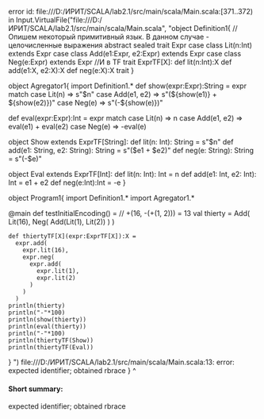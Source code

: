 error id: file:///D:/ИРИТ/SCALA/lab2.1/src/main/scala/Main.scala:[371..372) in Input.VirtualFile("file:///D:/ИРИТ/SCALA/lab2.1/src/main/scala/Main.scala", "object Definition1{
  // Опишем некоторый примитивный язык. В данном случае - целочисленные выражения
  abstract sealed trait Expr
  case class Lit(n:Int) extends Expr
  case class Add(e1:Expr, e2:Expr) extends Expr
  case class Neg(e:Expr) extends Expr
  //И в TF
  trait ExprTF[X]:
    def lit(n:Int):X
    def add(e1:X, e2:X):X
    def neg(e:X):X
  trait 
}

object Agregator1{
  import Definition1.*
  def show(expr:Expr):String = 
    expr match
      case Lit(n) => s"$n"
      case Add(e1, e2) => s"(${show(e1)} + ${show(e2)})"
      case Neg(e) => s"(-${show(e)})"
  
  def eval(expr:Expr):Int = 
    expr match
      case Lit(n) => n
      case Add(e1, e2) => eval(e1) + eval(e2)
      case Neg(e) => -eval(e)
  
  object Show extends ExprTF[String]:
    def lit(n: Int): String = s"$n"
    def add(e1: String, e2: String): String = s"($e1 + $e2)"
    def neg(e: String): String = s"(-$e)"

  object Eval extends ExprTF[Int]:
    def lit(n: Int): Int = n
    def add(e1: Int, e2: Int): Int = e1 + e2
    def neg(e:Int):Int = -e
}

object Program1{
  import Definition1.*
  import Agregator1.*

  @main def testInitialEncoding() = 
    // +(16, -(+(1, 2))) = 13 
    val thierty = Add(
      Lit(16), 
      Neg(
        Add(Lit(1),
        Lit(2))
        )
      )
    
    def thiertyTF[X](expr:ExprTF[X]):X = 
      expr.add(
        expr.lit(16),
        expr.neg(
          expr.add(
            expr.lit(1),
            expr.lit(2)
          )
        )
      )
    println(thierty)
    println("-"*100)
    println(show(thierty))
    println(eval(thierty))
    println("-"*100)
    println(thiertyTF(Show))
    println(thiertyTF(Eval))
}
")
file:///D:/ИРИТ/SCALA/lab2.1/src/main/scala/Main.scala:13: error: expected identifier; obtained rbrace
}
^
#### Short summary: 

expected identifier; obtained rbrace